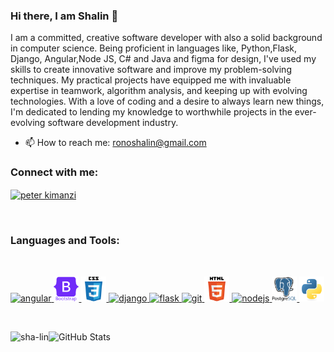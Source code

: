 ### Hi there, I am Shalin 👋
I am a committed, creative software developer with also a solid background in computer science. Being proficient in languages like, Python,Flask, Django, Angular,Node JS, C# and Java and figma for design, I've used my skills to create innovative software and improve my problem-solving techniques. My practical projects have equipped me with invaluable expertise in teamwork, algorithm analysis, and keeping up with evolving technologies. With a love of coding and a desire to always learn new things, I'm dedicated to lending my knowledge to worthwhile projects in the ever-evolving software development industry.


- 📫 How to reach me: ronoshalin@gmail.com
<h3 align="left">Connect with me:</h3>
<p align="left">
<a href="https://linkedin.com/in/shalin-rono-a7829a21b/" target="blank"><img align="center" src="https://raw.githubusercontent.com/rahuldkjain/github-profile-readme-generator/master/src/images/icons/Social/linked-in-alt.svg" alt="peter kimanzi" height="30" width="40" /></a>
</p>

<br>

<h3 align="left">Languages and Tools:</h3>
<br>

<p align="left"> <a href="https://angular.io" target="_blank" rel="noreferrer"> <img src="https://angular.io/assets/images/logos/angular/angular.svg" alt="angular" width="40" height="40"/> </a> <a href="https://getbootstrap.com" target="_blank" rel="noreferrer"> <img src="https://raw.githubusercontent.com/devicons/devicon/master/icons/bootstrap/bootstrap-plain-wordmark.svg" alt="bootstrap" width="40" height="40"/> </a> <a href="https://www.w3schools.com/css/" target="_blank" rel="noreferrer"> <img src="https://raw.githubusercontent.com/devicons/devicon/master/icons/css3/css3-original-wordmark.svg" alt="css3" width="40" height="40"/> </a> <a href="https://www.djangoproject.com/" target="_blank" rel="noreferrer"> <img src="https://cdn.worldvectorlogo.com/logos/django.svg" alt="django" width="40" height="40"/> </a> <a href="https://flask.palletsprojects.com/" target="_blank" rel="noreferrer"> <img src="https://www.vectorlogo.zone/logos/pocoo_flask/pocoo_flask-icon.svg" alt="flask" width="40" height="40"/> </a> <a href="https://git-scm.com/" target="_blank" rel="noreferrer"> <img src="https://www.vectorlogo.zone/logos/git-scm/git-scm-icon.svg" alt="git" width="40" height="40"/> </a> <a href="https://www.w3.org/html/" target="_blank" rel="noreferrer"> <img src="https://raw.githubusercontent.com/devicons/devicon/master/icons/html5/html5-original-wordmark.svg" alt="html5" width="40" height="40"/> </a> <a href="https://nodejs.org/" target="_blank" rel="noreferrer"> <img src="https://image.shutterstock.com/image-vector/node-js-framework-web-development-260nw-1740811286.jpg" alt="nodejs" width="40" height="40"/> </a> <a href="https://www.postgresql.org" target="_blank" rel="noreferrer"> <img src="https://raw.githubusercontent.com/devicons/devicon/master/icons/postgresql/postgresql-original-wordmark.svg" alt="postgresql" width="40" height="40"/> </a> <a href="https://www.python.org" target="_blank" rel="noreferrer"> <img src="https://raw.githubusercontent.com/devicons/devicon/master/icons/python/python-original.svg" alt="python" width="40" height="40"/> </a> <br>
</p>

<br>


<p><img align="left" src="https://github-readme-stats.vercel.app/api/top-langs?username=sha-lin&show_icons=true&locale=en&layout=compact&theme=radical" alt="sha-lin" /></p>

![GitHub Stats](https://github-readme-stats.vercel.app/api?username=sha-lin&theme=radical)


